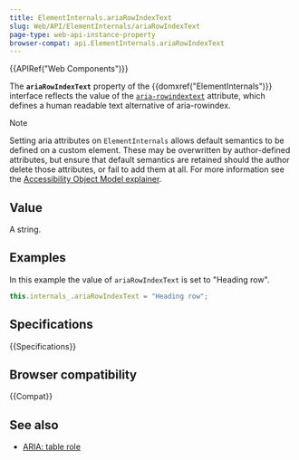 ```yaml
---
title: ElementInternals.ariaRowIndexText
slug: Web/API/ElementInternals/ariaRowIndexText
page-type: web-api-instance-property
browser-compat: api.ElementInternals.ariaRowIndexText
---
```


{{APIRef("Web Components")}}

The **`ariaRowIndexText`** property of the {{domxref("ElementInternals")}} interface reflects the value of the [`aria-rowindextext`](/en-US/docs/Web/Accessibility/ARIA/Reference/Attributes/aria-rowindextext) attribute, which defines a human readable text alternative of aria-rowindex.

> [!NOTE]
> Setting aria attributes on `ElementInternals` allows default semantics to be defined on a custom element. These may be overwritten by author-defined attributes, but ensure that default semantics are retained should the author delete those attributes, or fail to add them at all. For more information see the [Accessibility Object Model explainer](https://wicg.github.io/aom/explainer.html#default-semantics-for-custom-elements-via-the-elementinternals-object).

## Value

A string.

## Examples

In this example the value of `ariaRowIndexText` is set to "Heading row".

```js
this.internals_.ariaRowIndexText = "Heading row";
```

## Specifications

{{Specifications}}

## Browser compatibility

{{Compat}}

## See also

- [ARIA: table role](/en-US/docs/Web/Accessibility/ARIA/Roles/table_role)
